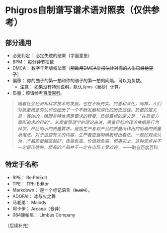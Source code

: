 # Phigros自制谱写谱术语对照表（仅供参考）

## 部分通用

- 必死判定： 必定失败的结果（字面意思）
- BPM： 每分钟节拍数
- DMCA： 数字千年版权法案（~~胆敢用DMCA举报估计对面的人生已经绝望了~~）
- 偏移： 你的曲子的第一拍和你的谱子的第一拍的间隔，可以为负数。
    - 注意： 如果没有特别说明，默认为ms（毫秒）计算。
- 质量：烦请参考[百度百科](https://baike.baidu.com/item/%E8%B4%A8%E9%87%8F/2640941?)。

> *随着社会经济和科学技术的发展，也在不断充实、完善和深化，同样，人们对质量概念的认识也经历了一个不断发展和深化的历史过程。质量的定义是：客体的一组固有特性满足要求的程度。质量目标的定义是：“在质量方面所追求的目的”。从质量管理学的理论来说，质量目标的理论依据是行为科学。产品明示的质量要求，是指生产者对产品的质量所作出的明确的质量承诺法。对于这些有关的内容，生产者应当明确表现出看法。一般的观点认为，产品质量越高越好，质量愈高，价值就愈高，但事实上，这种观点并不一定是正确的。质高的产品并不一定在市场上受欢迎。* ——取自百度百科

## 特定于名称

- RPE： Re:PhiEdit
- TPE： TPhi Editor
- Markdown： 是一个标记语言（~~bushi~~）。
- ADOFAI： 冰与火之舞
- 马老弟： Malody
- 阿卡伊： Arcaea（音译）
- 084康帕尼： Limbus Company

（后续补充）